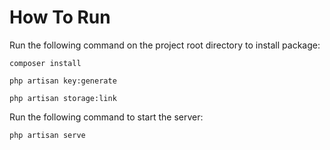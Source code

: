 # How To Run
Run the following command on the project root directory to install package:
``` 
composer install 
```
``` 
php artisan key:generate 
```
``` 
php artisan storage:link 
```

Run the following command to start the server:
```
php artisan serve
```
